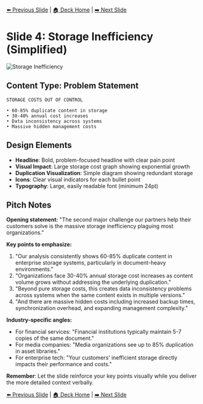 <!-- Navigation Header -->
[⬅️ Previous Slide](slide03_simplified.md) | [🏠 Deck Home](../README.md) | [➡️ Next Slide](slide05_simplified.md)

# Slide 4: Storage Inefficiency (Simplified)

![Storage Inefficiency](../images/slide4.png)

## Content Type: Problem Statement

```
STORAGE COSTS OUT OF CONTROL

• 60-85% duplicate content in storage
• 30-40% annual cost increases
• Data inconsistency across systems
• Massive hidden management costs
```

## Design Elements

- **Headline**: Bold, problem-focused headline with clear pain point
- **Visual Impact**: Large storage cost graph showing exponential growth
- **Duplication Visualization**: Simple diagram showing redundant storage
- **Icons**: Clear visual indicators for each bullet point
- **Typography**: Large, easily readable font (minimum 24pt)

## Pitch Notes

**Opening statement:**
"The second major challenge our partners help their customers solve is the massive storage inefficiency plaguing most organizations."

**Key points to emphasize:**
1. "Our analysis consistently shows 60-85% duplicate content in enterprise storage systems, particularly in document-heavy environments."
2. "Organizations face 30-40% annual storage cost increases as content volume grows without addressing the underlying duplication."
3. "Beyond pure storage costs, this creates data inconsistency problems across systems when the same content exists in multiple versions."
4. "And there are massive hidden costs including increased backup times, synchronization overhead, and expanding management complexity."

**Industry-specific angles:**
- For financial services: "Financial institutions typically maintain 5-7 copies of the same document."
- For media companies: "Media organizations see up to 85% duplication in asset libraries."
- For enterprise tech: "Your customers' inefficient storage directly impacts their performance and costs."

**Remember**: Let the slide reinforce your key points visually while you deliver the more detailed context verbally.

<!-- Navigation Footer -->
[⬅️ Previous Slide](slide03_simplified.md) | [🏠 Deck Home](../README.md) | [➡️ Next Slide](slide05_simplified.md)